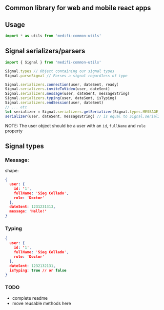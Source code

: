 ## Common library for web and mobile react apps

## Usage
```javascript
import * as utils from 'medifi-common-utils'
```


## Signal serializers/parsers
```javascript
import { Signal } from 'medifi-common-utils'

Signal.types // Object containing our signal types
Signal.parseSignal // Parses a signal regardless of type

Signal.serializers.connection(user, dateSent, ready)
Signal.serializers.inviteToVideo(user, dateSent)
Signal.serializers.message(user, dateSent, messageString)
Signal.serializers.typing(user, dateSent, isTyping)
Signal.serializers.endSession(user, dateSent)
// ... etc
let serializer = Signal.serializers.getSerializer(Signal.types.MESSAGE)
serializer(user, dateSent, messageString) // is equal to Signal.serializers.message

```

NOTE: The user object should be a user with an `id`, `fullName` and `role` property

## Signal types

### Message:

shape:

```json
{
  user: {
    id: '1',
    fullName: 'Sieg Collado',
    role: 'Doctor'
  },
  dateSent: 1231231313,
  message: 'Hello!'
}
```

### Typing

```json
{
  user: {
    id: '1',
    fullName: 'Sieg Collado',
    role: 'Doctor'
  },
  dateSent: 1232132131,
  isTyping: true // or false
}
```

### TODO

- complete readme
- move reusable methods here
